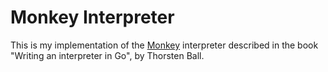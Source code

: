 # Monkey Interpreter

This is my implementation of the [Monkey](https://monkeylang.org/) interpreter described in the book "Writing an interpreter in Go", by Thorsten Ball.